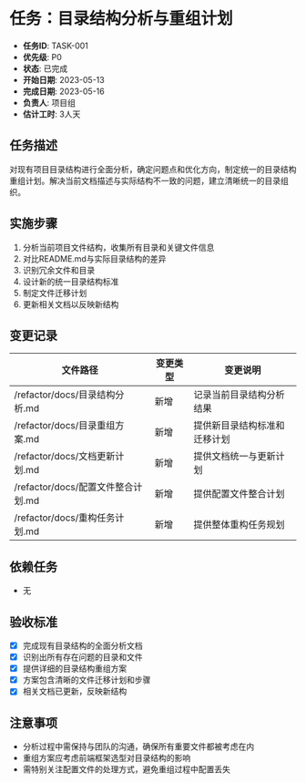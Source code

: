 # 任务：目录结构分析与重组计划

- **任务ID**: TASK-001
- **优先级**: P0
- **状态**: 已完成
- **开始日期**: 2023-05-13
- **完成日期**: 2023-05-16
- **负责人**: 项目组
- **估计工时**: 3人天

## 任务描述

对现有项目目录结构进行全面分析，确定问题点和优化方向，制定统一的目录结构重组计划。解决当前文档描述与实际结构不一致的问题，建立清晰统一的目录组织。

## 实施步骤

1. 分析当前项目文件结构，收集所有目录和关键文件信息
2. 对比README.md与实际目录结构的差异
3. 识别冗余文件和目录
4. 设计新的统一目录结构标准
5. 制定文件迁移计划
6. 更新相关文档以反映新结构

## 变更记录

| 文件路径 | 变更类型 | 变更说明 |
|---------|---------|---------|
| /refactor/docs/目录结构分析.md | 新增 | 记录当前目录结构分析结果 |
| /refactor/docs/目录重组方案.md | 新增 | 提供新目录结构标准和迁移计划 |
| /refactor/docs/文档更新计划.md | 新增 | 提供文档统一与更新计划 |
| /refactor/docs/配置文件整合计划.md | 新增 | 提供配置文件整合计划 |
| /refactor/docs/重构任务计划.md | 新增 | 提供整体重构任务规划 |

## 依赖任务

- 无

## 验收标准

- [x] 完成现有目录结构的全面分析文档
- [x] 识别出所有存在问题的目录和文件
- [x] 提供详细的目录结构重组方案
- [x] 方案包含清晰的文件迁移计划和步骤
- [x] 相关文档已更新，反映新结构

## 注意事项

- 分析过程中需保持与团队的沟通，确保所有重要文件都被考虑在内
- 重组方案应考虑前端框架选型对目录结构的影响
- 需特别关注配置文件的处理方式，避免重组过程中配置丢失 